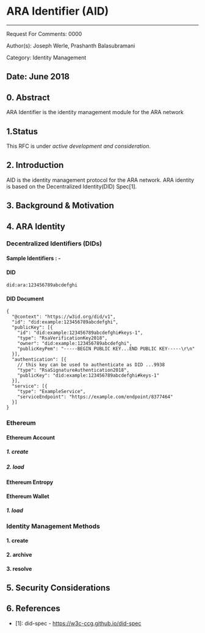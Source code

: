ARA Identifier (AID)
=========================

---
Request For Comments: 0000

Author(s): Joseph Werle, Prashanth Balasubramani

Category: Identity Management

Date: June 2018
---


## 0. Abstract
ARA Identifier is the identity management module for the ARA network

## 1.Status

This RFC is under _active development and consideration_.

## 2. Introduction
AID is the identity management protocol for the ARA network. ARA identity
is based on the Decentralized Identity(DID) Spec[1].

## 3. Background & Motivation

## 4. ARA Identity

### Decentralized Identifiers (DIDs)

#### Sample Identifiers : -

#### DID
```
did:ara:123456789abcdefghi
```
#### DID Document
```
{
  "@context": "https://w3id.org/did/v1",
  "id": "did:example:123456789abcdefghi",
  "publicKey": [{
    "id": "did:example:123456789abcdefghi#keys-1",
    "type": "RsaVerificationKey2018",
    "owner": "did:example:123456789abcdefghi",
    "publicKeyPem": "-----BEGIN PUBLIC KEY...END PUBLIC KEY-----\r\n"
  }],
  "authentication": [{
    // this key can be used to authenticate as DID ...9938
    "type": "RsaSignatureAuthentication2018",
    "publicKey": "did:example:123456789abcdefghi#keys-1"
  }],
  "service": [{
    "type": "ExampleService",
    "serviceEndpoint": "https://example.com/endpoint/8377464"
  }]
}
```

### Ethereum

#### Ethereum Account

##### 1. create

##### 2. load

#### Ethereum Entropy

#### Ethereum Wallet

##### 1. load

### Identity Management Methods

#### 1. create

#### 2. archive

#### 3. resolve

## 5. Security Considerations

## 6. References

* [1]: did-spec - https://w3c-ccg.github.io/did-spec
